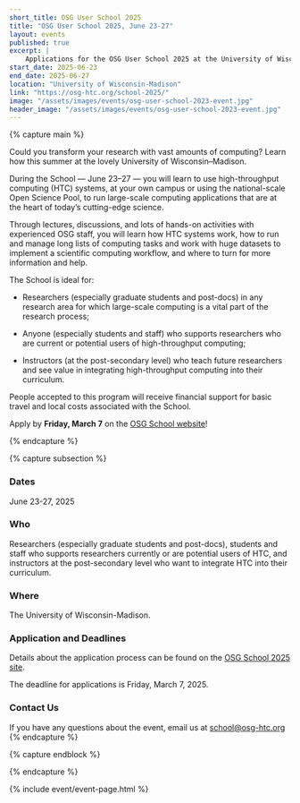 ```yaml
---
short_title: OSG User School 2025
title: "OSG User School 2025, June 23-27"
layout: events
published: true
excerpt: |
    Applications for the OSG User School 2025 at the University of Wisconsin-Madison are now open!
start_date: 2025-06-23
end_date: 2025-06-27
location: "University of Wisconsin-Madison"
link: "https://osg-htc.org/school-2025/"
image: "/assets/images/events/osg-user-school-2023-event.jpg"
header_image: "/assets/images/events/osg-user-school-2023-event.jpg"
---
```


{% capture main %}

Could you transform your research with vast amounts of computing? Learn how this summer at the lovely University of Wisconsin–Madison.

During the School — June 23–27 — you will learn to use high-throughput computing (HTC) systems, at your own campus or using the national-scale Open Science Pool, to run large-scale computing applications that are at the heart of today’s cutting-edge science.

Through lectures, discussions, and lots of hands-on activities with experienced OSG staff, you will learn how HTC systems work, how to run and manage long lists of computing tasks and work with huge datasets to implement a scientific computing workflow, and where to turn for more information and help.

The School is ideal for:

* Researchers (especially graduate students and post-docs) in any research area for which large-scale computing is a vital part of the research process;

* Anyone (especially students and staff) who supports researchers who are current or potential users of high-throughput computing;

* Instructors (at the post-secondary level) who teach future researchers and see value in integrating high-throughput computing into their curriculum.

People accepted to this program will receive financial support for basic travel and local costs associated with the School.

Apply by **Friday, March 7** on the [OSG School website](https://osg-htc.org/school-2025/)!

{% endcapture %}


{% capture subsection %}
### Dates

June 23-27, 2025

### Who

Researchers (especially graduate students and post-docs), students and staff who supports researchers currently or are potential users of HTC, and instructors at the post-secondary level who want to integrate HTC into their curriculum.
 
### Where

The University of Wisconsin-Madison.

### Application and Deadlines
Details about the application process can be found on the [OSG School 2025 site](https://osg-htc.org/school-2025/).

The deadline for applications is Friday, March 7, 2025.

### Contact Us

If you have any questions about the event, email us at [school@osg-htc.org](mailto:school@osg-htc.org)
{% endcapture %}

{% capture endblock %}


{% endcapture %}

{% include event/event-page.html %}
